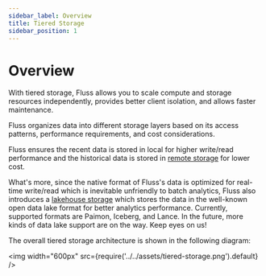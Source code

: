 ```yaml
---
sidebar_label: Overview
title: Tiered Storage
sidebar_position: 1
---
```


# Overview

With tiered storage, Fluss allows you to scale compute and storage resources independently, provides better client isolation, and
allows faster maintenance.

Fluss organizes data into different storage layers based on its access patterns, performance requirements, and cost considerations.

Fluss ensures the recent data is stored in local for higher write/read performance and the historical data is stored in [remote storage](remote-storage.md) for lower cost.

What's more, since the native format of Fluss's data is optimized for real-time write/read which is inevitable unfriendly to batch analytics, Fluss also introduces a [lakehouse storage](lakehouse-storage.md) which stores the data
in the well-known open data lake format for better analytics performance. Currently, supported formats are Paimon, Iceberg, and Lance. In the future, more kinds of data lake support are on the way. Keep eyes on us!

The overall tiered storage architecture is shown in the following diagram:

<img width="600px" src={require('../../assets/tiered-storage.png').default} />
